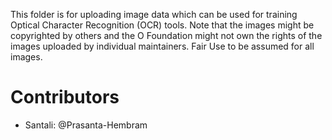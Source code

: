 This folder is for uploading image data which can be used for training Optical Character Recognition (OCR) tools. Note that the images might be copyrighted by others and the O Foundation might not own the rights of the images uploaded by individual maintainers. Fair Use to be assumed for all images.

# Contributors
* Santali: @Prasanta-Hembram
